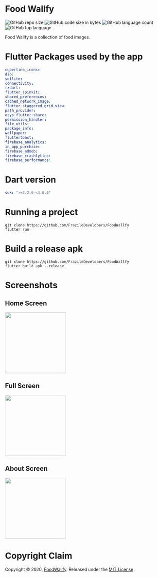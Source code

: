 # Food Wallfy

![GitHub repo size](https://img.shields.io/github/repo-size/FrazileDevelopers/FoodWallfy) ![GitHub code size in bytes](https://img.shields.io/github/languages/code-size/FrazileDevelopers/FoodWallfy) ![GitHub language count](https://img.shields.io/github/languages/count/FrazileDevelopers/FoodWallfy) ![GitHub top language](https://img.shields.io/github/languages/top/FrazileDevelopers/FoodWallfy)

Food Wallfy is a collection of food images.

# Flutter Packages used by the app

```yaml
cupertino_icons:
dio:
sqflite:
connectivity:
rxdart:
flutter_spinkit:
shared_preferences:
cached_network_image:
flutter_staggered_grid_view:
path_provider:
esys_flutter_share:
permission_handler:
file_utils:
package_info:
wallpaper:
fluttertoast:
firebase_analytics:
in_app_purchase:
firebase_admob:
firebase_crashlytics:
firebase_performance:
```

# Dart version

```yaml
sdk: ">=2.2.0 <3.0.0"
```

# Running a project

```console
git clone https://github.com/FrazileDevelopers/FoodWallfy
flutter run
```

# Build a release apk

```console
git clone https://github.com/FrazileDevelopers/FoodWallfy
flutter build apk --release
```

# Screenshots

## Home Screen

<img src="assets/screenshots/login.png" width="200px" />

## Full Screen

<img src="assets/screenshots/login.png" width="200px" />

## About Screen

<img src="assets/screenshots/login.png" width="200px" />

<!-- # ☕️ Donate
<a href="https://www.buymeacoffee.com/Frazile" target="_blank"><img src="https://bmc-cdn.nyc3.digitaloceanspaces.com/BMC-button-images/custom_images/orange_img.png" alt="Buy Me A Coffee" style="height: auto !important;width: auto !important;" ></a> -->

# Copyright Claim

Copyright © 2020, [FoodWallfy](https://github.com/FrazileDevelopers/FoodWallfy).
Released under the [MIT License](LICENSE).
